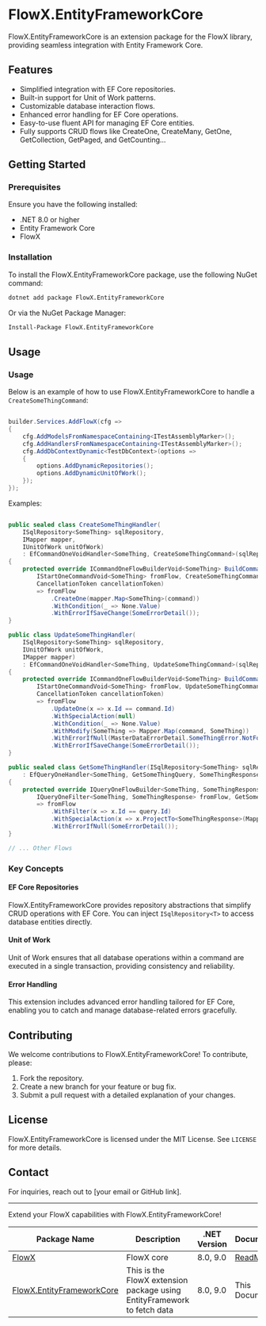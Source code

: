 # FlowX.EntityFrameworkCore

FlowX.EntityFrameworkCore is an extension package for the FlowX library, providing seamless integration with Entity
Framework Core.

## Features

- Simplified integration with EF Core repositories.
- Built-in support for Unit of Work patterns.
- Customizable database interaction flows.
- Enhanced error handling for EF Core operations.
- Easy-to-use fluent API for managing EF Core entities.
- Fully supports CRUD flows like CreateOne, CreateMany, GetOne, GetCollection, GetPaged, and GetCounting...

## Getting Started

### Prerequisites

Ensure you have the following installed:

- .NET 8.0 or higher
- Entity Framework Core
- FlowX

### Installation

To install the FlowX.EntityFrameworkCore package, use the following NuGet command:

```bash
dotnet add package FlowX.EntityFrameworkCore
```

Or via the NuGet Package Manager:

```bash
Install-Package FlowX.EntityFrameworkCore
```

## Usage

### Usage

Below is an example of how to use FlowX.EntityFrameworkCore to handle a `CreateSomeThingCommand`:

```csharp

builder.Services.AddFlowX(cfg =>
{
    cfg.AddModelsFromNamespaceContaining<ITestAssemblyMarker>();
    cfg.AddHandlersFromNamespaceContaining<ITestAssemblyMarker>();
    cfg.AddDbContextDynamic<TestDbContext>(options =>
    {
        options.AddDynamicRepositories();
        options.AddDynamicUnitOfWork();
    });
});
```

Examples:

```csharp

public sealed class CreateSomeThingHandler(
    ISqlRepository<SomeThing> sqlRepository,
    IMapper mapper,
    IUnitOfWork unitOfWork)
    : EfCommandOneVoidHandler<SomeThing, CreateSomeThingCommand>(sqlRepository, unitOfWork)
{
    protected override ICommandOneFlowBuilderVoid<SomeThing> BuildCommand(
        IStartOneCommandVoid<SomeThing> fromFlow, CreateSomeThingCommand command,
        CancellationToken cancellationToken)
        => fromFlow
            .CreateOne(mapper.Map<SomeThing>(command))
            .WithCondition(_ => None.Value)
            .WithErrorIfSaveChange(SomeErrorDetail());
}

public class UpdateSomeThingHandler(
    ISqlRepository<SomeThing> sqlRepository,
    IUnitOfWork unitOfWork,
    IMapper mapper)
    : EfCommandOneVoidHandler<SomeThing, UpdateSomeThingCommand>(sqlRepository)
{
    protected override ICommandOneFlowBuilderVoid<SomeThing> BuildCommand(
        IStartOneCommandVoid<SomeThing> fromFlow, UpdateSomeThingCommand command,
        CancellationToken cancellationToken)
        => fromFlow
            .UpdateOne(x => x.Id == command.Id)
            .WithSpecialAction(null)
            .WithCondition(_ => None.Value)
            .WithModify(SomeThing => Mapper.Map(command, SomeThing))
            .WithErrorIfNull(MasterDataErrorDetail.SomeThingError.NotFound())
            .WithErrorIfSaveChange(SomeErrorDetail());
}

public sealed class GetSomeThingHandler(ISqlRepository<SomeThing> sqlRepository, IMapper mapper)
    : EfQueryOneHandler<SomeThing, GetSomeThingQuery, SomeThingResponse>(sqlRepository)
{
    protected override IQueryOneFlowBuilder<SomeThing, SomeThingResponse> BuildQueryFlow(
        IQueryOneFilter<SomeThing, SomeThingResponse> fromFlow, GetSomeThingQuery query)
        => fromFlow
            .WithFilter(x => x.Id == query.Id)
            .WithSpecialAction(x => x.ProjectTo<SomeThingResponse>(Mapper.ConfigurationProvider))
            .WithErrorIfNull(SomeErrorDetail());
}

// ... Other Flows

```

### Key Concepts

#### EF Core Repositories

FlowX.EntityFrameworkCore provides repository abstractions that simplify CRUD operations with EF Core. You can
inject `ISqlRepository<T>` to access database entities directly.

#### Unit of Work

Unit of Work ensures that all database operations within a command are executed in a single transaction, providing
consistency and reliability.

#### Error Handling

This extension includes advanced error handling tailored for EF Core, enabling you to catch and manage database-related
errors gracefully.

## Contributing

We welcome contributions to FlowX.EntityFrameworkCore! To contribute, please:

1. Fork the repository.
2. Create a new branch for your feature or bug fix.
3. Submit a pull request with a detailed explanation of your changes.

## License

FlowX.EntityFrameworkCore is licensed under the MIT License. See `LICENSE` for more details.

## Contact

For inquiries, reach out to [your email or GitHub link].

---

Extend your FlowX capabilities with FlowX.EntityFrameworkCore!

| Package Name                                                                           | Description                                                             | .NET Version | Document                                                                                     |
|----------------------------------------------------------------------------------------|-------------------------------------------------------------------------|--------------|----------------------------------------------------------------------------------------------|
| [FlowX](https://www.nuget.org/packages/FlowX/)                                         | FlowX core                                                              | 8.0, 9.0     | [ReadMe](https://github.com/quyvu01/FlowX/blob/main/src/FlowX.EntityFrameworkCore/README.md) |
| [FlowX.EntityFrameworkCore](https://www.nuget.org/packages/FlowX.EntityFrameworkCore/) | This is the FlowX extension package using EntityFramework to fetch data | 8.0, 9.0     | This Document                                                                                |
